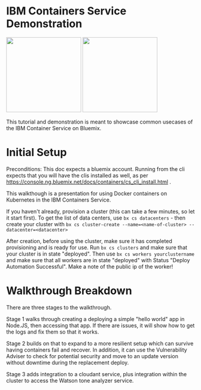 # IBM Containers Service Demonstration

<img src="https://ace-docs-production-red.ng.bluemix.net/docs/api/content/homepage/images/containerServiceIcon.svg" width="200"> <img src="https://kubernetes.io/images/favicon.png" width="200">

This tutorial and demonstration is meant to showcase common usecases of the IBM Container Service on Bluemix.

# Initial Setup

Preconditions:  This doc expects a bluemix account.  Running from the cli expects that you will have the clis installed as well, as per https://console.ng.bluemix.net/docs/containers/cs_cli_install.html .

This walkthough is a presentation for using Docker containers on Kubernetes in the IBM Containers Service.


If you haven't already, provision a cluster (this can take a few minutes, so let it start first). To get the list of data centers, use `bx cs datacenters` - then create your cluster with `bx cs cluster-create --name=<name-of-cluster> --datacenter=<datacenter>`

After creation, before using the cluster, make sure it has completed provisioning and is ready for use. Run `bx cs clusters` and make sure that your cluster is in state "deployed".  Then use `bx cs workers yourclustername` and make sure that all workers are in state "deployed" with Status "Deploy Automation Successful".  Make a note of the public ip of the worker!

# Walkthrough Breakdown

There are three stages to the walkthrough.

Stage 1 walks through creating a deploying a simple "hello world" app in Node.JS, then accessing that app.  If there are issues, it will show how to get the logs and fix them so that it works.

Stage 2 builds on that to expand to a more resilient setup which can survive having containers fail and recover.  In addition, it can use the Vulnerability Adviser to check for potential security and move to an update version without downtime during the replacement deploy.

Stage 3 adds integration to a cloudant service, plus integration within the cluster to access the Watson tone analyzer service.
